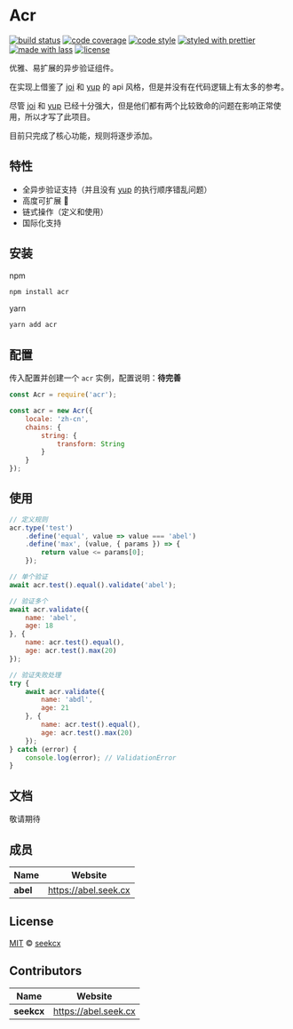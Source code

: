 # Acr

[![build status](https://img.shields.io/travis/seekcx/acr.svg)](https://travis-ci.org/seekcx/acr)
[![code coverage](https://img.shields.io/codecov/c/github/seekcx/acr.svg)](https://codecov.io/gh/seekcx/acr)
[![code style](https://img.shields.io/badge/code_style-XO-5ed9c7.svg)](https://github.com/sindresorhus/xo)
[![styled with prettier](https://img.shields.io/badge/styled_with-prettier-ff69b4.svg)](https://github.com/prettier/prettier)
[![made with lass](https://img.shields.io/badge/made_with-lass-95CC28.svg)](https://lass.js.org)
[![license](https://img.shields.io/github/license/seekcx/acr.svg)](LICENSE)

优雅、易扩展的异步验证组件。

在实现上借鉴了 [joi](https://github.com/hapijs/joi) 和 [yup](https://github.com/jquense/yup) 的 api 风格，但是并没有在代码逻辑上有太多的参考。

尽管 [joi](https://github.com/hapijs/joi) 和 [yup](https://github.com/jquense/yup) 已经十分强大，但是他们都有两个比较致命的问题在影响正常使用，所以才写了此项目。

目前只完成了核心功能，规则将逐步添加。


## 特性

* 全异步验证支持（并且没有 [yup](https://github.com/jquense/yup) 的执行顺序错乱问题）
* 高度可扩展 
* 链式操作（定义和使用）
* 国际化支持


## 安装

npm

```sh
npm install acr
```

yarn

```sh
yarn add acr
```


## 配置

传入配置并创建一个 `acr` 实例，配置说明：**待完善**

```js
const Acr = require('acr');

const acr = new Acr({
    locale: 'zh-cn',
    chains: {
        string: {
            transform: String
        }
    }
});
```


## 使用

```js
// 定义规则
acr.type('test')
    .define('equal', value => value === 'abel')
    .define('max', (value, { params }) => {
        return value <= params[0];
    });

// 单个验证
await acr.test().equal().validate('abel');

// 验证多个
await acr.validate({
    name: 'abel',
    age: 18
}, {
    name: acr.test().equal(),
    age: acr.test().max(20)
});

// 验证失败处理
try {
    await acr.validate({
        name: 'abdl',
        age: 21
    }, {
        name: acr.test().equal(),
        age: acr.test().max(20)
    });
} catch (error) {
    console.log(error); // ValidationError
}
```


## 文档

敬请期待


## 成员

| Name     | Website                |
| -------- | ---------------------- |
| **abel** | <https://abel.seek.cx> |


## License

[MIT](LICENSE) © [seekcx](https://abel.seek.cx)


## Contributors

| Name       | Website                |
| ---------- | ---------------------- |
| **seekcx** | <https://abel.seek.cx> |
